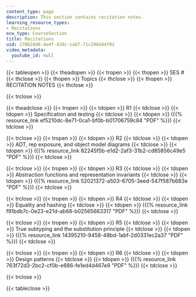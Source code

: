 ```yaml
---
content_type: page
description: This section contains recitation notes.
learning_resource_types:
- Recitations
ocw_type: CourseSection
title: Recitations
uid: 270624d6-4e4f-43dc-ca67-71c296d44f02
video_metadata:
  youtube_id: null
---
```


{{< tableopen >}}
{{< theadopen >}}
{{< tropen >}}
{{< thopen >}}
SES #
{{< thclose >}}
{{< thopen >}}
Topics
{{< thclose >}}
{{< thopen >}}
RECITATION NOTES
{{< thclose >}}

{{< trclose >}}

{{< theadclose >}}
{{< tropen >}}
{{< tdopen >}}
R1
{{< tdclose >}}
{{< tdopen >}}
Specification and testing
{{< tdclose >}}
{{< tdopen >}}
({{% resource_link ef5210dc-8e71-0ca1-bf0b-b01706759c84 "PDF" %}})
{{< tdclose >}}

{{< trclose >}}
{{< tropen >}}
{{< tdopen >}}
R2
{{< tdclose >}}
{{< tdopen >}}
ADT, rep exposure, and object model diagrams
{{< tdclose >}}
{{< tdopen >}}
({{% resource_link 82245f5b-e1d2-2af3-31b2-cd85856c49e5 "PDF" %}})
{{< tdclose >}}

{{< trclose >}}
{{< tropen >}}
{{< tdopen >}}
R3
{{< tdclose >}}
{{< tdopen >}}
Abstraction functions and representation invariants
{{< tdclose >}}
{{< tdopen >}}
({{% resource_link 52021372-a503-6705-3eed-547f587b683e "PDF" %}})
{{< tdclose >}}

{{< trclose >}}
{{< tropen >}}
{{< tdopen >}}
R4
{{< tdclose >}}
{{< tdopen >}}
Equality and hashing
{{< tdclose >}}
{{< tdopen >}}
({{% resource_link f91bdb7c-0e23-e21d-ab68-b02565663317 "PDF" %}})
{{< tdclose >}}

{{< trclose >}}
{{< tropen >}}
{{< tdopen >}}
R5
{{< tdclose >}}
{{< tdopen >}}
True subtyping and the substitution principle
{{< tdclose >}}
{{< tdopen >}}
({{% resource_link 14395210-9458-48bd-1abf-2d0331ec2a37 "PDF" %}})
{{< tdclose >}}

{{< trclose >}}
{{< tropen >}}
{{< tdopen >}}
R6
{{< tdclose >}}
{{< tdopen >}}
Design patterns
{{< tdclose >}}
{{< tdopen >}}
({{% resource_link 763f72d3-2bc2-cf0b-e686-fe1ed4d467e9 "PDF" %}})
{{< tdclose >}}

{{< trclose >}}

{{< tableclose >}}